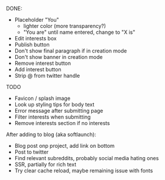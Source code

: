 DONE:

- Placeholder "You"
  - lighter color (more transparency?)
  - "You are" until name entered, change to "X is"
- Edit interests box
- Publish button
- Don't show final paragraph if in creation mode
- Don't show banner in creation mode
- Remove interest button
- Add interest button
- Strip @ from twitter handle

TODO

- Favicon / splash image
- Look up styling tips for body text
- Error message after submitting page
- Filter interests when submitting
- Remove interests section if no interests

After adding to blog (aka softlaunch):

- Blog post onp project, add link on bottom
- Post to twitter
- Find relevant subreddits, probably social media hating ones
- SSR, partially for rich text
- Try clear cache reload, maybe remaining issue with fonts
